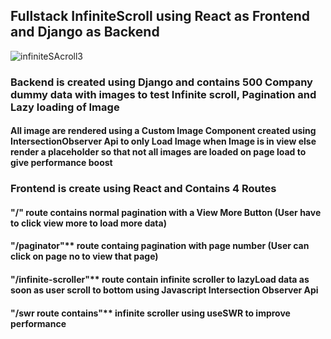 ## Fullstack InfiniteScroll using React as Frontend and Django as Backend
![infiniteSAcroll3](https://user-images.githubusercontent.com/65633542/116314846-80899300-a764-11eb-9859-b6397bfc0905.gif)
### Backend is created using Django and contains 500 Company dummy data with images to test Infinite scroll, Pagination and Lazy loading of Image

#### All image are rendered using a Custom Image Component created using IntersectionObserver Api to only Load Image when Image is in view else render a placeholder so that not all images are loaded on page load to give performance boost

### Frontend is create using React and Contains 4 Routes

#### "/" route contains normal pagination with a View More Button (User have to click view more to load more data) <br>

#### "/paginator"** route containg pagination with page number (User can click on page no to view that page) <br>

#### "/infinite-scroller"** route contain infinite scroller to lazyLoad data as soon as user scroll to bottom using Javascript Intersection Observer Api<br>

#### "/swr route contains"** infinite scroller using useSWR to improve performance <br>




